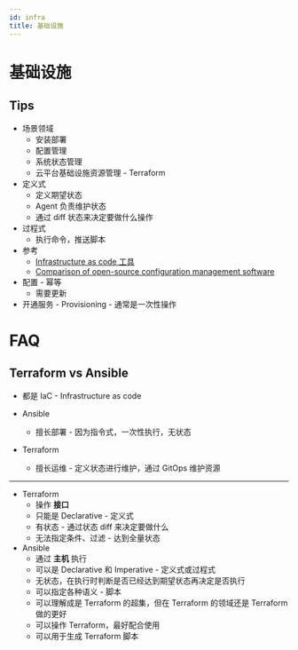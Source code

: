 ```yaml
---
id: infra
title: 基础设施
---
```


# 基础设施

## Tips
* 场景领域
  * 安装部署
  * 配置管理
  * 系统状态管理
  * 云平台基础设施资源管理 - Terraform
* 定义式
  * 定义期望状态
  * Agent 负责维护状态
  * 通过 diff 状态来决定要做什么操作
* 过程式
  * 执行命令，推送脚本
* 参考
  * [Infrastructure as code 工具](https://en.wikipedia.org/wiki/Infrastructure_as_code#Tools)
  * [Comparison of open-source configuration management software](https://en.wikipedia.org/wiki/Comparison_of_open-source_configuration_management_software)
* 配置 - 幂等
  * 需要更新
* 开通服务 - Provisioning - 通常是一次性操作

# FAQ
## Terraform vs Ansible

* 都是 IaC - Infrastructure as code

* Ansible
  * 擅长部署 - 因为指令式，一次性执行，无状态
* Terraform
  * 擅长运维 - 定义状态进行维护，通过 GitOps 维护资源

---

* Terraform
  * 操作 __接口__
  * 只能是 Declarative - 定义式
  * 有状态 - 通过状态 diff 来决定要做什么
  * 无法指定条件、过滤 - 达到全量状态
* Ansible
  * 通过 __主机__ 执行
  * 可以是 Declarative 和 Imperative - 定义式或过程式
  * 无状态，在执行时判断是否已经达到期望状态再决定是否执行
  * 可以指定各种语义 - 脚本
  * 可以理解成是 Terraform 的超集，但在 Terraform 的领域还是 Terraform 做的更好
  * 可以操作 Terraform，最好配合使用
  * 可以用于生成 Terraform 脚本
